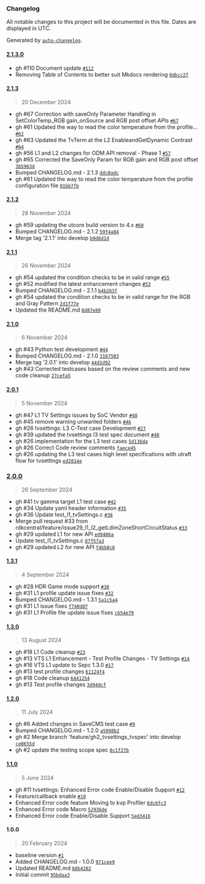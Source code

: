 ### Changelog

All notable changes to this project will be documented in this file. Dates are displayed in UTC.

Generated by [`auto-changelog`](https://github.com/CookPete/auto-changelog).

#### [2.1.3.0](https://github.com/rdkcentral/rdkv-halif-test-tvsettings/compare/2.1.3...2.1.3.0)

- gh #110 Document update [`#112`](https://github.com/rdkcentral/rdkv-halif-test-tvsettings/pull/112)
- Removing Table of Contents to better suit Mkdocs rendering [`0dbcc2f`](https://github.com/rdkcentral/rdkv-halif-test-tvsettings/commit/0dbcc2f5012102c63ac121caa7b87e065d29b1ce)

#### [2.1.3](https://github.com/rdkcentral/rdkv-halif-test-tvsettings/compare/2.1.2...2.1.3)

> 20 December 2024

- gh #67 Correction with saveOnly Parameter Handling in SetColorTemp_RGB gain_onSource and RGB post offset APIs [`#67`](https://github.com/rdkcentral/rdkv-halif-test-tvsettings/pull/67)
- gh #61 Updated the way to read the color temperature from the profile… [`#62`](https://github.com/rdkcentral/rdkv-halif-test-tvsettings/pull/62)
- gh #63 Updated the TvTerm at the L2 EnableandGetDynamic Contrast [`#64`](https://github.com/rdkcentral/rdkv-halif-test-tvsettings/pull/64)
- gh #56 L1 and L2 changes for ODM API removal - Phase 1 [`#57`](https://github.com/rdkcentral/rdkv-halif-test-tvsettings/pull/57)
- gh #65 Corrected the SaveOnly Param for RGB gain and RGB post offset [`3b5963d`](https://github.com/rdkcentral/rdkv-halif-test-tvsettings/commit/3b5963db2c5fa7a13b48f64dec55cb8730bcc30a)
- Bumped CHANGELOG.md - 2.1.3 [`ddc0adc`](https://github.com/rdkcentral/rdkv-halif-test-tvsettings/commit/ddc0adc25d841fdc7fd14f085fde379f19c542e0)
- gh #61 Updated the way to read the color temperature from the profile configuration file [`81bb7fb`](https://github.com/rdkcentral/rdkv-halif-test-tvsettings/commit/81bb7fbee52c45d37e19ab48901f9032336b2042)

#### [2.1.2](https://github.com/rdkcentral/rdkv-halif-test-tvsettings/compare/2.1.1...2.1.2)

> 28 November 2024

- gh #59 updating the utcore build version to 4.x [`#60`](https://github.com/rdkcentral/rdkv-halif-test-tvsettings/pull/60)
- Bumped CHANGELOG.md - 2.1.2 [`59f4a84`](https://github.com/rdkcentral/rdkv-halif-test-tvsettings/commit/59f4a84b5c61fd34cef0180db187077816de8438)
- Merge tag '2.1.1' into develop [`b9d6d1d`](https://github.com/rdkcentral/rdkv-halif-test-tvsettings/commit/b9d6d1d01add4d40fd6b51b45b5baeb516b7f6ec)

#### [2.1.1](https://github.com/rdkcentral/rdkv-halif-test-tvsettings/compare/2.1.0...2.1.1)

> 26 November 2024

- gh #54 updated the condition checks to be in valid range [`#55`](https://github.com/rdkcentral/rdkv-halif-test-tvsettings/pull/55)
- gh #52 modified the latest enhancement changes [`#53`](https://github.com/rdkcentral/rdkv-halif-test-tvsettings/pull/53)
- Bumped CHANGELOG.md - 2.1.1 [`b4b2b3f`](https://github.com/rdkcentral/rdkv-halif-test-tvsettings/commit/b4b2b3fdbc2ed65c1ad05f4f195d4c12c9d9d2ea)
- gh #54 updated the condition checks to be in valid range for the RGB and Gray Pattern [`2d1f77e`](https://github.com/rdkcentral/rdkv-halif-test-tvsettings/commit/2d1f77eed2251a02896956481e8871f1b0edd68d)
- Updated the README.md [`8d87e89`](https://github.com/rdkcentral/rdkv-halif-test-tvsettings/commit/8d87e89e205d14f778e55112a45a39e0b5a04d4d)

#### [2.1.0](https://github.com/rdkcentral/rdkv-halif-test-tvsettings/compare/2.0.1...2.1.0)

> 6 November 2024

- gh #43 Python test development [`#44`](https://github.com/rdkcentral/rdkv-halif-test-tvsettings/pull/44)
- Bumped CHANGELOG.md - 2.1.0 [`3167503`](https://github.com/rdkcentral/rdkv-halif-test-tvsettings/commit/3167503ec1a6a2a280d9912007ee28aa430d0206)
- Merge tag '2.0.1' into develop [`44d1d92`](https://github.com/rdkcentral/rdkv-halif-test-tvsettings/commit/44d1d921ef1bb3f3a20f71b992ee1d9ef00c84c5)
- gh #43 Corrected testcases based on the review comments and new code cleanup [`27cefa5`](https://github.com/rdkcentral/rdkv-halif-test-tvsettings/commit/27cefa53aa7067e0cdc11e9ec0d4bf7b8999f196)

#### [2.0.1](https://github.com/rdkcentral/rdkv-halif-test-tvsettings/compare/2.0.0...2.0.1)

> 5 November 2024

- gh #47 L1 TV Settings issues by SoC Vendor [`#48`](https://github.com/rdkcentral/rdkv-halif-test-tvsettings/pull/48)
- gh #45 remove warning unwanted folders [`#46`](https://github.com/rdkcentral/rdkv-halif-test-tvsettings/pull/46)
- gh #26 tvsettings: L3 C-Test case Development [`#27`](https://github.com/rdkcentral/rdkv-halif-test-tvsettings/pull/27)
- gh #39 updated the tvsettings l3 test spec document [`#40`](https://github.com/rdkcentral/rdkv-halif-test-tvsettings/pull/40)
- gh #26 implementation for the L3 test cases [`5d136da`](https://github.com/rdkcentral/rdkv-halif-test-tvsettings/commit/5d136da04ecbe6c2f551af788d47bf3f13377c2c)
- gh #26 Correct Code review comments [`faece45`](https://github.com/rdkcentral/rdkv-halif-test-tvsettings/commit/faece45939186e4ffec5b905d988332a2778d797)
- gh #26 updating the L3 test cases high level specifications with utraft flow for tvsettings [`ed2814e`](https://github.com/rdkcentral/rdkv-halif-test-tvsettings/commit/ed2814ec1693767fd8e2f99b788fd521bfe1d05d)

### [2.0.0](https://github.com/rdkcentral/rdkv-halif-test-tvsettings/compare/1.3.1...2.0.0)

> 26 September 2024

- gh #41 tv gamma target L1 test case [`#42`](https://github.com/rdkcentral/rdkv-halif-test-tvsettings/pull/42)
- gh #34 Update yaml header information [`#35`](https://github.com/rdkcentral/rdkv-halif-test-tvsettings/pull/35)
- gh #36 Update test_l1_tvSettings.c [`#38`](https://github.com/rdkcentral/rdkv-halif-test-tvsettings/pull/38)
-  Merge pull request #33 from rdkcentral/feature/issue29_l1_l2_getLdimZoneShortCircuitStatus [`#33`](https://github.com/rdkcentral/rdkv-halif-test-tvsettings/pull/33)
- gh #29 updated L1 for new API [`ed9406a`](https://github.com/rdkcentral/rdkv-halif-test-tvsettings/commit/ed9406a5ec1aeae84e60962c283e4911460681df)
- Update test_l1_tvSettings.c [`87f57a3`](https://github.com/rdkcentral/rdkv-halif-test-tvsettings/commit/87f57a30a2c44aeb35a8e6e064178fec80eead06)
- gh #29 updated L2 for new API [`f4bb8c6`](https://github.com/rdkcentral/rdkv-halif-test-tvsettings/commit/f4bb8c667111b319007f690bebc1e17d29929db6)

#### [1.3.1](https://github.com/rdkcentral/rdkv-halif-test-tvsettings/compare/1.3.0...1.3.1)

> 4 September 2024

- gh #28 HDR Game mode support [`#30`](https://github.com/rdkcentral/rdkv-halif-test-tvsettings/pull/30)
- gh #31 L1 profile update issue fixes [`#32`](https://github.com/rdkcentral/rdkv-halif-test-tvsettings/pull/32)
- Bumped CHANGELOG.md - 1.3.1 [`5a1c5a4`](https://github.com/rdkcentral/rdkv-halif-test-tvsettings/commit/5a1c5a4ffc8783f8c61ef6a66de26cbe6b936f56)
- gh #31 L1 issue fixes [`f740d07`](https://github.com/rdkcentral/rdkv-halif-test-tvsettings/commit/f740d072e3c394f477a4a2e8196a362c039c5027)
- gh #31 L1 Profile file update issue fixes [`c654e79`](https://github.com/rdkcentral/rdkv-halif-test-tvsettings/commit/c654e7950a0bb4ad7a251ea9f62e0c6498841a24)

#### [1.3.0](https://github.com/rdkcentral/rdkv-halif-test-tvsettings/compare/1.2.0...1.3.0)

> 13 August 2024

- gh #18 L1 Code cleanup [`#23`](https://github.com/rdkcentral/rdkv-halif-test-tvsettings/pull/23)
- gh #13 VTS L1 Enhancement - Test Profile Changes - TV Settings [`#14`](https://github.com/rdkcentral/rdkv-halif-test-tvsettings/pull/14)
- gh #16 VTS L1 update to Sepc 1.3.0 [`#17`](https://github.com/rdkcentral/rdkv-halif-test-tvsettings/pull/17)
- gh #13 test profile changes [`61124f4`](https://github.com/rdkcentral/rdkv-halif-test-tvsettings/commit/61124f403bdb2a0f921b0578eb095edf28759c80)
- gh #18 Code cleanup [`6441254`](https://github.com/rdkcentral/rdkv-halif-test-tvsettings/commit/6441254971c44f04227f10311721668f77ccbed9)
- gh #13 Test profile changes [`3d94dcf`](https://github.com/rdkcentral/rdkv-halif-test-tvsettings/commit/3d94dcf19a08efec2f0233f920efb035c62e27e4)

#### [1.2.0](https://github.com/rdkcentral/rdkv-halif-test-tvsettings/compare/1.1.0...1.2.0)

> 11 July 2024

- gh #6 Added changes in SaveCMS test case [`#9`](https://github.com/rdkcentral/rdkv-halif-test-tvsettings/pull/9)
- Bumped CHANGELOG.md - 1.2.0 [`a5998b2`](https://github.com/rdkcentral/rdkv-halif-test-tvsettings/commit/a5998b20468ce5f6ba9fe9e04fc7a71c68c04fe4)
- gh #2 Merge branch 'feature/gh2_tvsettings_tvspec' into develop [`ce0655d`](https://github.com/rdkcentral/rdkv-halif-test-tvsettings/commit/ce0655dd304135e1df110e3cbaced00192c3cdef)
- gh #2 update the testing scope spec [`0c1f27b`](https://github.com/rdkcentral/rdkv-halif-test-tvsettings/commit/0c1f27b18ef3b20c00b3216d34ab4c696ef1d1fc)

#### [1.1.0](https://github.com/rdkcentral/rdkv-halif-test-tvsettings/compare/1.0.0...1.1.0)

> 5 June 2024

- gh #11 tvsettings: Enhanced Error code Enable/Disable Support [`#12`](https://github.com/rdkcentral/rdkv-halif-test-tvsettings/pull/12)
- Feature/callback enable [`#10`](https://github.com/rdkcentral/rdkv-halif-test-tvsettings/pull/10)
- Enhanced Error code feature Moving to kvp Profiler [`6dc6fc3`](https://github.com/rdkcentral/rdkv-halif-test-tvsettings/commit/6dc6fc3a98d2612d954bf22dec4d52d760b5ad1d)
- Enhanced Error code Macro [`52936de`](https://github.com/rdkcentral/rdkv-halif-test-tvsettings/commit/52936defa546c5bd48e68bfdabaf428f2691ed8f)
- Enhanced Error code Enable/Disable Support [`5ed3416`](https://github.com/rdkcentral/rdkv-halif-test-tvsettings/commit/5ed341692eb9c3144a66a2b927d6f8d28b0cf894)

#### 1.0.0

> 20 February 2024

- baseline version [`#1`](https://github.com/rdkcentral/rdkv-halif-test-tvsettings/pull/1)
- Added CHANGELOG.md - 1.0.0 [`971cee9`](https://github.com/rdkcentral/rdkv-halif-test-tvsettings/commit/971cee97f762020598285019dcbbdece58f3e5c1)
- Updated README.md [`68b4202`](https://github.com/rdkcentral/rdkv-halif-test-tvsettings/commit/68b4202d3475d14a81967e746195641a97a75ebe)
- Initial commit [`95bdaa3`](https://github.com/rdkcentral/rdkv-halif-test-tvsettings/commit/95bdaa302dc28144e3449f785de3d4bd428717db)
